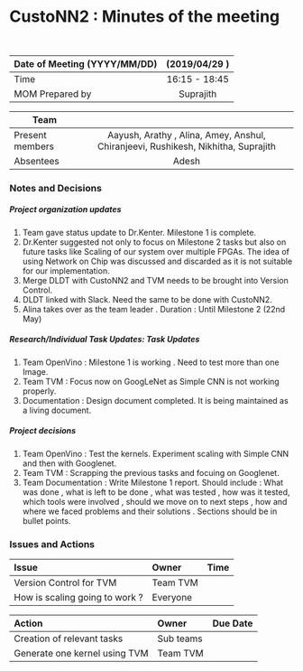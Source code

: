 # CustoNN2 : Minutes of the meeting
<br/>

| Date of Meeting (YYYY/MM/DD)  | (2019/04/29 )  |  
|:--- | :---: |  
| Time  |  16:15 - 18:45 |  
| MOM Prepared by  | Suprajith  |  

| Team | |
| --- | :---: |
| Present members |  Aayush, Arathy , Alina, Amey, Anshul, Chiranjeevi, Rushikesh, Nikhitha, Suprajith  | 
| Absentees | Adesh  |

### Notes and Decisions 
##### Project organization updates
1. Team gave status update to Dr.Kenter. Milestone 1 is complete.
2. Dr.Kenter suggested  not only to focus on Milestone 2 tasks but also on future tasks like Scaling of our system over multiple FPGAs. The idea of using Network on Chip was discussed and discarded as it is not suitable for our implementation.  
3. Merge DLDT with CustoNN2 and TVM needs to be brought into Version Control.
4. DLDT linked with Slack. Need the same to be done with CustoNN2.
5. Alina takes over as the team leader . Duration : Until Milestone 2 (22nd May)
##### Research/Individual Task Updates: Task Updates
1. Team OpenVino : Milestone 1 is working . Need to test more than one Image.
2. Team TVM : Focus now on GoogLeNet as Simple CNN is not working properly.
3. Documentation : Design document completed. It is being maintained as a living document.
##### Project decisions
1. Team OpenVino : Test the kernels. Experiment scaling with Simple CNN and then with Googlenet. 
2. Team TVM : Scrapping the previous tasks and focuing on Googlenet.
3. Team Documentation : Write Milestone 1 report. Should include : What was done , what is left to be done , what was tested , how was it tested, which tools were involved , should we move on to next steps , how and where we faced problems and their solutions . Sections should be in bullet points.

### Issues and Actions
| Issue | Owner | Time |
|:--- | :--- | :---: |
|Version Control for TVM| Team TVM| |
| How is scaling going to work ? | Everyone | |

|Action| Owner|Due Date|
|:--- | :--- | :---: |
| Creation of relevant tasks | Sub teams | |
| Generate one kernel using TVM | Team TVM  ||